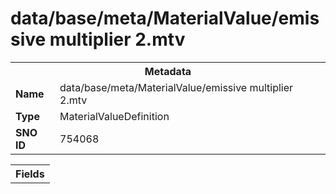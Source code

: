<h1>data/base/meta/MaterialValue/emissive multiplier 2.mtv</h1><table><tr><th colspan="100%">Metadata</th></tr><tr><td><b>Name</b></td><td>data/base/meta/MaterialValue/emissive multiplier 2.mtv</td></tr><tr><td><b>Type</b></td><td>MaterialValueDefinition</td></tr><tr><td><b>SNO ID</b></td><td>754068</td></tr></table>

<table><tr><th colspan="100%">Fields</th></tr></table>

